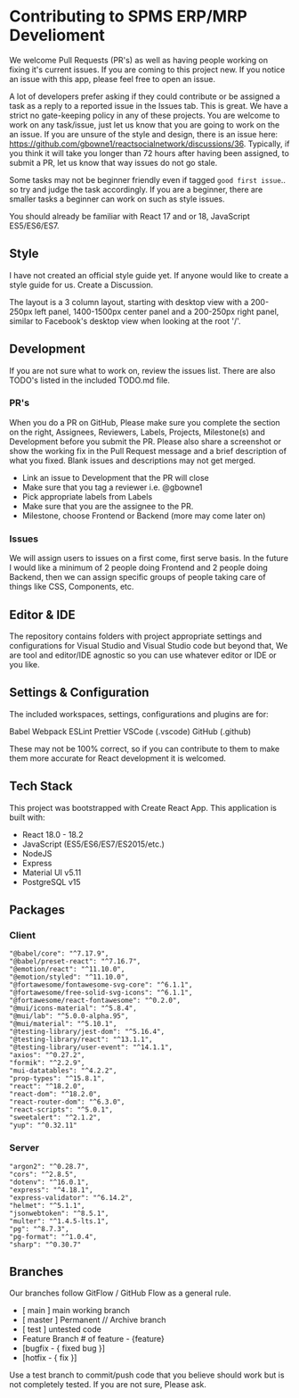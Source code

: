 # Contributing to SPMS ERP/MRP Develioment

We welcome Pull Requests (PR's) as well as having people working on fixing it's current issues. If you are coming to this project new.
If you notice an issue with this app, please feel free to open an issue.

A lot of developers prefer asking if they could contribute or be assigned a task as a reply to a reported issue in the Issues tab.  This is great.  We have a strict no gate-keeping policy in any of these projects.  You are welcome to work on any task/issue, just let us know that you are going to work on the an issue.
If you are unsure of the style and design, there is an issue here: <https://github.com/gbowne1/reactsocialnetwork/discussions/36>. Typically, if you think it will take you longer than 72 hours after having been assigned, to submit a PR, let us know that way issues do not go stale.

Some tasks may not be beginner friendly even if tagged `good first issue`.. so try and judge the task accordingly. If you are a beginner, there are smaller tasks a beginner can work on such as style issues.

You should already be familiar with React 17 and or 18, JavaScript ES5/ES6/ES7.

## Style

I have not created an official style guide yet. If anyone would like to create a style guide for us. Create a Discussion.

The layout is a 3 column layout, starting with desktop view with a 200-250px left panel, 1400-1500px center panel and a 200-250px right panel, similar to Facebook's desktop view when looking at the root '/'.

## Development

If you are not sure what to work on, review the issues list.  There are also TODO's listed in the included TODO.md file.

### PR's

  When you do a PR on GitHub, Please make sure you complete the section on the right, Assignees, Reviewers, Labels, Projects, Milestone(s) and Development before you submit the PR.  Please also share a screenshot or show the working fix in the Pull Request message and a brief description of what you fixed.  Blank issues and descriptions may not get merged.

- Link an issue to Development that the PR will close
- Make sure that you tag a reviewer i.e. @gbowne1
- Pick appropriate labels from Labels
- Make sure that you are the assignee to the PR.
- Milestone, choose Frontend or Backend (more may come later on)
  
### Issues

  We will assign users to issues on a first come, first serve basis. In the future I would like a minimum of 2 people doing Frontend and 2 people doing Backend, then we can assign specific groups of people taking care of things like CSS, Components, etc.

## Editor & IDE

The repository contains folders with project appropriate settings and configurations for Visual Studio and Visual Studio code but beyond that, We are tool and editor/IDE agnostic so you can use whatever editor or IDE or you like.  

## Settings & Configuration

The included workspaces, settings, configurations and plugins are for:

Babel
Webpack
ESLint
Prettier
VSCode (.vscode)
GitHub (.github)

These may not be 100% correct, so if you can contribute to them to make them more accurate for React development it is welcomed.

## Tech Stack

 This project was bootstrapped with Create React App.
 This application is built with:

- React 18.0 - 18.2
- JavaScript (ES5/ES6/ES7/ES2015/etc.)
- NodeJS
- Express
- Material UI v5.11
- PostgreSQL v15

## Packages 
 ### Client
    "@babel/core": "^7.17.9",
    "@babel/preset-react": "^7.16.7",
    "@emotion/react": "^11.10.0",
    "@emotion/styled": "^11.10.0",
    "@fortawesome/fontawesome-svg-core": "^6.1.1",
    "@fortawesome/free-solid-svg-icons": "^6.1.1",
    "@fortawesome/react-fontawesome": "^0.2.0",
    "@mui/icons-material": "^5.8.4",
    "@mui/lab": "^5.0.0-alpha.95",
    "@mui/material": "^5.10.1",
    "@testing-library/jest-dom": "^5.16.4",
    "@testing-library/react": "^13.1.1",
    "@testing-library/user-event": "^14.1.1",
    "axios": "^0.27.2",
    "formik": "^2.2.9",
    "mui-datatables": "^4.2.2",
    "prop-types": "^15.8.1",
    "react": "^18.2.0",
    "react-dom": "^18.2.0",
    "react-router-dom": "^6.3.0",
    "react-scripts": "^5.0.1",
    "sweetalert": "^2.1.2",
    "yup": "^0.32.11"
 ### Server
    "argon2": "^0.28.7",
    "cors": "^2.8.5",
    "dotenv": "^16.0.1",
    "express": "^4.18.1",
    "express-validator": "^6.14.2",
    "helmet": "^5.1.1",
    "jsonwebtoken": "^8.5.1",
    "multer": "^1.4.5-lts.1",
    "pg": "^8.7.3",
    "pg-format": "^1.0.4",
    "sharp": "^0.30.7"

## Branches

Our branches follow GitFlow / GitHub Flow as a general rule.

- [ main ] main working branch
- [ master ] Permanent // Archive branch
- [ test ] untested code
- Feature Branch # of feature - {feature}
- [bugfix - { fixed bug }]
- [hotfix - { fix }]

Use a test branch to commit/push code that you believe should work but is not completely tested.
If you are not sure, Please ask.
